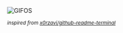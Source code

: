 <div align="justify">
<picture>
    <source media="(prefers-color-scheme: dark)" srcset="https://i.ibb.co/PNfpH2h/output-gif.gif">
    <source media="(prefers-color-scheme: light)" srcset="https://i.ibb.co/PNfpH2h/output-gif.gif">
    <img alt="GIFOS" src="https://i.ibb.co/PNfpH2h/output-gif.gif">
</picture>

<sub><i>inspired from [x0rzavi/github-readme-terminal](https://github.com/x0rzavi/github-readme-terminal)</i></sub>

</div>

<!-- Image deletion URL: https://ibb.co/CzTdGj7/aef35134875adcffb400c24d1677c6b2 -->
